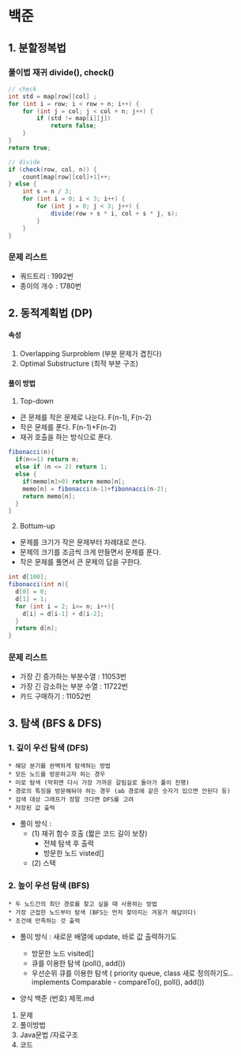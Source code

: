 # 백준


## 1. 분할정복법 
### 풀이법 재귀 divide(), check() 
```java
// check
int std = map[row][col] ;
for (int i = row; i < row + n; i++) {
    for (int j = col; j < col + n; j++) {
        if (std != map[i][j])
            return false;
    }
}
return true;
```
```java
// divide
if (check(row, col, n)) {
    count[map[row][col]+1]++;
} else {
    int s = n / 3;
    for (int i = 0; i < 3; i++) {
        for (int j = 0; j < 3; j++) {
            divide(row + s * i, col + s * j, s);
        }
    }
}
```
### 문제 리스트 
* 쿼드트리 : 1992번
* 종이의 개수 : 1780번

## 2. 동적계획법 (DP)
#### 속성 
1. Overlapping Surproblem (부분 문제가 겹친다) 
2. Optimal Substructure (최적 부분 구조)

#### 풀이 방법 
1. Top-down 
- 큰 문제를 작은 문제로 나눈다. F(n-1), F(n-2)
- 작은 문제를 푼다. F(n-1)+F(n-2)
- 재귀 호출을 하는 방식으로 푼다. 
```java
fibonacci(n){
  if(n<=1) return n;
  else if (n <= 2) return 1;
  else {
    if(memo[n]>0) return memo[n[;
    memo[n] = fibonacci(n-1)+fibonnacci(n-2);
    return memo[n];
  }
}
```

2. Bottum-up
- 문제를 크기가 작은 문제부터 차례대로 쓴다. 
- 문제의 크기를 조금씩 크게 만들면서 문제를 푼다. 
- 작은 문제를 풀면서 큰 문제의 답을 구한다.
```java
int d[100];
fibonacci(int n){
  d[0] = 0;
  d[1] = 1;
  for (int i = 2; i<= n; i++){
    d[i] = d[i-1] + d[i-2];
  }
  return d[n];
}
```
### 문제 리스트 

* 가장 긴 증가하는 부분수열 : 11053번 
* 가장 긴 감소하는 부분 수열 : 11722번
* 카드 구매하기 : 11052번

## 3. 탐색 (BFS & DFS)
### 1. 깊이 우선 탐색 (DFS) 
    * 해당 분기를 완벽하게 탐색하는 방법
    * 모든 노드를 방문하고자 하는 경우 
    * 미로 탐색 (막히면 다시 가장 가까운 갈림길로 돌아가 풀이 진행)
    * 경로의 특징을 방문해둬야 하는 경우 (ab 경로에 같은 숫자가 있으면 안된다 등)
    * 검색 대상 그래프가 정말 크다면 DFS를 고려
    * 저장된 값 출력 

* 풀이 방식 : <br>
    * (1) 재귀 함수 호출 (짧은 코드 길이 보장) 
        * 전체 탐색 후 출력 
        * 방문한 노드 visted[]
    * (2) 스택 
       
### 2. 높이 우선 탐색 (BFS)
    * 두 노드간의 최단 경로를 찾고 싶을 때 사용하는 방법 
    * 가장 근접한 노드부터 탐색 (BFS는 먼저 찾아지는 겨웅가 해답이다)
    * 조건에 만족하는 것 출력
* 풀이 방식 : 새로운 배열에 update, 바로 값 출력하기도
    * 방문한 노드 visited[] 
    * 큐를 이용한 탐색 (poll(), add()) 
    * 우선순위 큐를 이용한 탐색 ( priority queue, class 새로 정의하기도.. implements Comparable - compareTo(), poll(), add())
    
* 양식 
백준 (번호) 제목.md 
1. 문제 
2. 풀이방법 
3. Java문법 /자료구조
4. 코드



